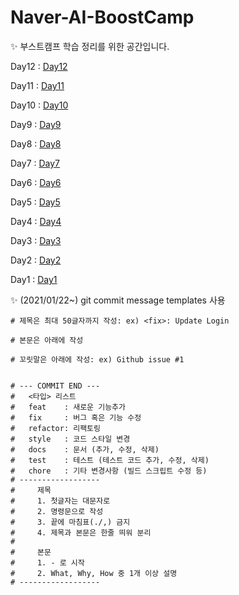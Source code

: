 # Naver-AI-BoostCamp


:sparkles: 부스트캠프 학습 정리를 위한 공간입니다.

Day12 : [Day12](notes/Day12.md)

Day11 : [Day11](notes/Day11.md)

Day10 : [Day10](notes/Day10.md)

Day9 : [Day9](notes/Day9.md)

Day8 : [Day8](notes/Day8.md)

Day7 : [Day7](notes/Day7.md)

Day6 : [Day6](notes/Day6.md)

Day5 : [Day5](notes/Day5.md)

Day4 : [Day4](notes/Day4.md)

Day3 : [Day3](notes/Day3.md)

Day2 : [Day2](notes/Day2.md)

Day1 : [Day1](notes/Day1.md)



:sparkles: (2021/01/22~) git commit message templates 사용
```
# 제목은 최대 50글자까지 작성: ex) <fix>: Update Login

# 본문은 아래에 작성

# 꼬릿말은 아래에 작성: ex) Github issue #1


# --- COMMIT END ---
#   <타입> 리스트
#   feat    : 새로운 기능추가
#   fix     : 버그 혹은 기능 수정
#   refactor: 리팩토링
#   style   : 코드 스타일 변경
#   docs    : 문서 (추가, 수정, 삭제)
#   test    : 테스트 (테스트 코드 추가, 수정, 삭제)
#   chore   : 기타 변경사항 (빌드 스크립트 수정 등)
# ------------------
#     제목
#     1. 첫글자는 대문자로
#     2. 명령문으로 작성
#     3. 끝에 마침표(./,) 금지
#     4. 제목과 본문은 한줄 띄워 분리
#
#     본문
#     1. - 로 시작
#     2. What, Why, How 중 1개 이상 설명
# ------------------

```